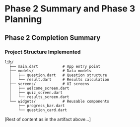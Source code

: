 # Phase 2 Summary and Phase 3 Planning

## Phase 2 Completion Summary

### Project Structure Implemented
```
lib/
  ├── main.dart           # App entry point
  ├── models/             # Data models
  │   ├── question.dart   # Question structure
  │   └── result.dart     # Results calculation
  ├── screens/            # UI screens
  │   ├── welcome_screen.dart
  │   ├── quiz_screen.dart
  │   └── results_screen.dart
  └── widgets/            # Reusable components
      ├── progress_bar.dart
      └── question_card.dart
```

[Rest of content as in the artifact above...]